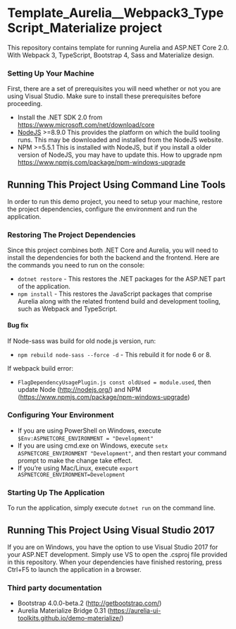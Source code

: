 # Template_Aurelia__Webpack3_TypeScript_Materialize project

This repository contains template for running Aurelia and ASP.NET Core 2.0. 
With Webpack 3, TypeScript, Bootstrap 4, Sass and Materialize design.


### Setting Up Your Machine

First, there are a set of prerequisites you will need whether or not you are using Visual Studio. Make sure to install these prerequisites before proceeding.

* Install the .NET SDK 2.0 from https://www.microsoft.com/net/download/core
* [NodeJS](http://nodejs.org/) >=8.9.0 This provides the platform on which the build tooling runs. This may be downloaded and installed from the NodeJS website.
* NPM >=5.5.1 This is installed with NodeJS, but if you install a older version of NodeJS, you may have to update this. How to upgrade npm https://www.npmjs.com/package/npm-windows-upgrade


## Running This Project Using Command Line Tools

In order to run this demo project, you need to setup your machine, restore the project dependencies, configure the environment and run the application.


###  Restoring The Project Dependencies

Since this project combines both .NET Core and Aurelia, you will need to install the dependencies for both the backend and the frontend. Here are the commands you need to run on the console:

* `dotnet restore` - This restores the .NET packages for the ASP.NET part of the application.
* `npm install` - This restores the JavaScript packages that comprise Aurelia along with the related frontend build and development tooling, such as Webpack and TypeScript.


#### Bug fix 
If Node-sass was build for old node.js version, run:
* `npm rebuild node-sass --force -d` - This rebuild it for node 6 or 8.

If webpack build error:
* `FlagDependencyUsagePlugin.js const oldUsed = module.used`, then update Node (http://nodejs.org/) and NPM (https://www.npmjs.com/package/npm-windows-upgrade)


### Configuring Your Environment

* If you are using PowerShell on Windows, execute `$Env:ASPNETCORE_ENVIRONMENT = "Development"`
* If you are using cmd.exe on Windows, execute `setx ASPNETCORE_ENVIRONMENT "Development"`, and then restart your command prompt to make the change take effect.
* If you’re using Mac/Linux, execute `export ASPNETCORE_ENVIRONMENT=Development`


### Starting Up The Application

To run the application, simply execute `dotnet run` on the command line.


## Running This Project Using Visual Studio 2017

If you are on Windows, you have the option to use Visual Studio 2017 for your ASP.NET development. Simply use VS to open the .csproj file provided in this repository. 
When your dependencies have finished restoring, press Ctrl+F5 to launch the application in a browser.


### Third party documentation

* Bootstrap 4.0.0-beta.2 (http://getbootstrap.com/)
* Aurelia Materialize Bridge 0.31 (https://aurelia-ui-toolkits.github.io/demo-materialize/)